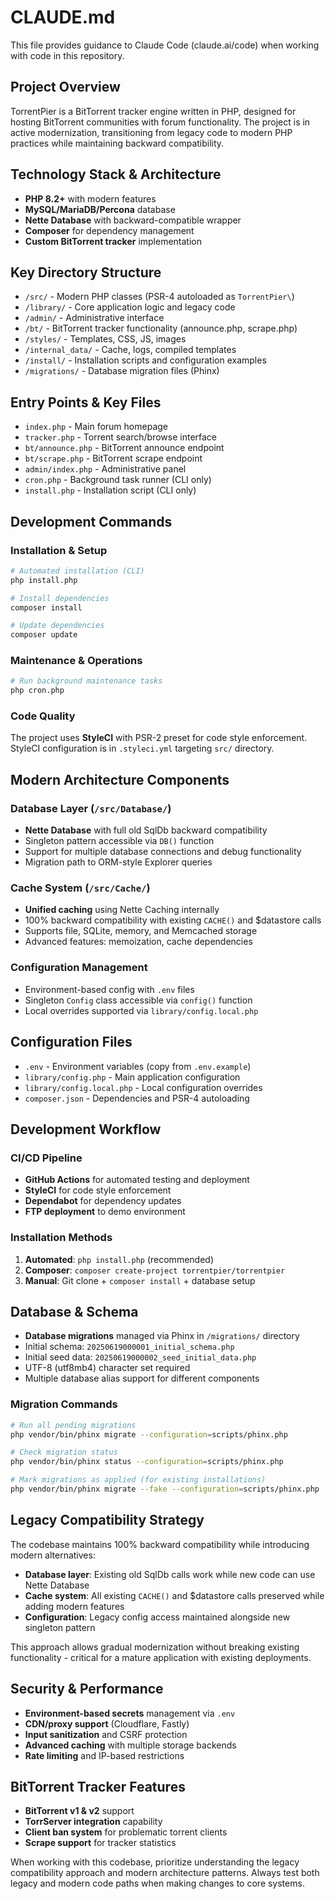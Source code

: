 # CLAUDE.md

This file provides guidance to Claude Code (claude.ai/code) when working with code in this repository.

## Project Overview

TorrentPier is a BitTorrent tracker engine written in PHP, designed for hosting BitTorrent communities with forum functionality. The project is in active modernization, transitioning from legacy code to modern PHP practices while maintaining backward compatibility.

## Technology Stack & Architecture

- **PHP 8.2+** with modern features
- **MySQL/MariaDB/Percona** database
- **Nette Database** with backward-compatible wrapper
- **Composer** for dependency management
- **Custom BitTorrent tracker** implementation

## Key Directory Structure

- `/src/` - Modern PHP classes (PSR-4 autoloaded as `TorrentPier\`)
- `/library/` - Core application logic and legacy code
- `/admin/` - Administrative interface
- `/bt/` - BitTorrent tracker functionality (announce.php, scrape.php)
- `/styles/` - Templates, CSS, JS, images
- `/internal_data/` - Cache, logs, compiled templates
- `/install/` - Installation scripts and configuration examples
- `/migrations/` - Database migration files (Phinx)

## Entry Points & Key Files

- `index.php` - Main forum homepage
- `tracker.php` - Torrent search/browse interface
- `bt/announce.php` - BitTorrent announce endpoint
- `bt/scrape.php` - BitTorrent scrape endpoint
- `admin/index.php` - Administrative panel
- `cron.php` - Background task runner (CLI only)
- `install.php` - Installation script (CLI only)

## Development Commands

### Installation & Setup
```bash
# Automated installation (CLI)
php install.php

# Install dependencies
composer install

# Update dependencies
composer update
```

### Maintenance & Operations
```bash
# Run background maintenance tasks
php cron.php
```

### Code Quality
The project uses **StyleCI** with PSR-2 preset for code style enforcement. StyleCI configuration is in `.styleci.yml` targeting `src/` directory.

## Modern Architecture Components

### Database Layer (`/src/Database/`)
- **Nette Database** with full old SqlDb backward compatibility
- Singleton pattern accessible via `DB()` function
- Support for multiple database connections and debug functionality
- Migration path to ORM-style Explorer queries

### Cache System (`/src/Cache/`)
- **Unified caching** using Nette Caching internally
- 100% backward compatibility with existing `CACHE()` and $datastore calls
- Supports file, SQLite, memory, and Memcached storage
- Advanced features: memoization, cache dependencies

### Configuration Management
- Environment-based config with `.env` files
- Singleton `Config` class accessible via `config()` function
- Local overrides supported via `library/config.local.php`

## Configuration Files
- `.env` - Environment variables (copy from `.env.example`)
- `library/config.php` - Main application configuration
- `library/config.local.php` - Local configuration overrides
- `composer.json` - Dependencies and PSR-4 autoloading

## Development Workflow

### CI/CD Pipeline
- **GitHub Actions** for automated testing and deployment
- **StyleCI** for code style enforcement
- **Dependabot** for dependency updates
- **FTP deployment** to demo environment

### Installation Methods
1. **Automated**: `php install.php` (recommended)
2. **Composer**: `composer create-project torrentpier/torrentpier`
3. **Manual**: Git clone + `composer install` + database setup

## Database & Schema

- **Database migrations** managed via Phinx in `/migrations/` directory
- Initial schema: `20250619000001_initial_schema.php`
- Initial seed data: `20250619000002_seed_initial_data.php`
- UTF-8 (utf8mb4) character set required
- Multiple database alias support for different components

### Migration Commands
```bash
# Run all pending migrations
php vendor/bin/phinx migrate --configuration=scripts/phinx.php

# Check migration status
php vendor/bin/phinx status --configuration=scripts/phinx.php

# Mark migrations as applied (for existing installations)
php vendor/bin/phinx migrate --fake --configuration=scripts/phinx.php
```

## Legacy Compatibility Strategy

The codebase maintains 100% backward compatibility while introducing modern alternatives:

- **Database layer**: Existing old SqlDb calls work while new code can use Nette Database
- **Cache system**: All existing `CACHE()` and $datastore calls preserved while adding modern features
- **Configuration**: Legacy config access maintained alongside new singleton pattern

This approach allows gradual modernization without breaking existing functionality - critical for a mature application with existing deployments.

## Security & Performance

- **Environment-based secrets** management via `.env`
- **CDN/proxy support** (Cloudflare, Fastly)
- **Input sanitization** and CSRF protection
- **Advanced caching** with multiple storage backends
- **Rate limiting** and IP-based restrictions

## BitTorrent Tracker Features

- **BitTorrent v1 & v2** support
- **TorrServer integration** capability
- **Client ban system** for problematic torrent clients
- **Scrape support** for tracker statistics

When working with this codebase, prioritize understanding the legacy compatibility approach and modern architecture patterns. Always test both legacy and modern code paths when making changes to core systems.
